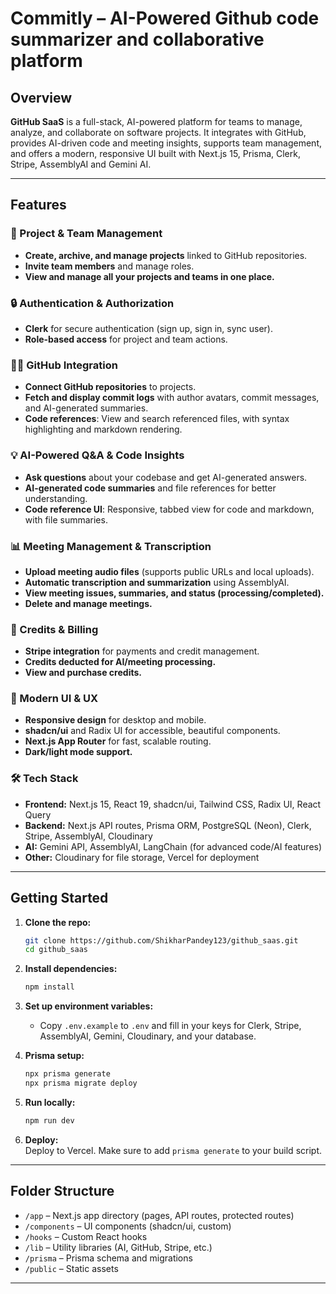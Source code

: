 # Commitly – AI-Powered Github code summarizer and collaborative platform

## Overview

**GitHub SaaS** is a full-stack, AI-powered platform for teams to manage, analyze, and collaborate on software projects. It integrates with GitHub, provides AI-driven code and meeting insights, supports team management, and offers a modern, responsive UI built with Next.js 15, Prisma, Clerk, Stripe, AssemblyAI and Gemini AI.

---

## Features

### 🚀 Project & Team Management
- **Create, archive, and manage projects** linked to GitHub repositories.
- **Invite team members** and manage roles.
- **View and manage all your projects and teams in one place.**

### 🔒 Authentication & Authorization
- **Clerk** for secure authentication (sign up, sign in, sync user).
- **Role-based access** for project and team actions.

### 🧑‍💻 GitHub Integration
- **Connect GitHub repositories** to projects.
- **Fetch and display commit logs** with author avatars, commit messages, and AI-generated summaries.
- **Code references**: View and search referenced files, with syntax highlighting and markdown rendering.

### 💡 AI-Powered Q&A & Code Insights
- **Ask questions** about your codebase and get AI-generated answers.
- **AI-generated code summaries** and file references for better understanding.
- **Code reference UI**: Responsive, tabbed view for code and markdown, with file summaries.

### 📊 Meeting Management & Transcription
- **Upload meeting audio files** (supports public URLs and local uploads).
- **Automatic transcription and summarization** using AssemblyAI.
- **View meeting issues, summaries, and status (processing/completed).**
- **Delete and manage meetings.**

### 💸 Credits & Billing
- **Stripe integration** for payments and credit management.
- **Credits deducted for AI/meeting processing.**
- **View and purchase credits.**

### 🧩 Modern UI & UX
- **Responsive design** for desktop and mobile.
- **shadcn/ui** and Radix UI for accessible, beautiful components.
- **Next.js App Router** for fast, scalable routing.
- **Dark/light mode support.**

### 🛠️ Tech Stack

- **Frontend:** Next.js 15, React 19, shadcn/ui, Tailwind CSS, Radix UI, React Query
- **Backend:** Next.js API routes, Prisma ORM, PostgreSQL (Neon), Clerk, Stripe, AssemblyAI, Cloudinary
- **AI:** Gemini API, AssemblyAI, LangChain (for advanced code/AI features)
- **Other:** Cloudinary for file storage, Vercel for deployment

---

## Getting Started

1. **Clone the repo:**
   ```sh
   git clone https://github.com/ShikharPandey123/github_saas.git
   cd github_saas
   ```

2. **Install dependencies:**
   ```sh
   npm install
   ```

3. **Set up environment variables:**
   - Copy `.env.example` to `.env` and fill in your keys for Clerk, Stripe, AssemblyAI, Gemini, Cloudinary, and your database.

4. **Prisma setup:**
   ```sh
   npx prisma generate
   npx prisma migrate deploy
   ```

5. **Run locally:**
   ```sh
   npm run dev
   ```

6. **Deploy:**  
   Deploy to Vercel. Make sure to add `prisma generate` to your build script.

---

## Folder Structure

- `/app` – Next.js app directory (pages, API routes, protected routes)
- `/components` – UI components (shadcn/ui, custom)
- `/hooks` – Custom React hooks
- `/lib` – Utility libraries (AI, GitHub, Stripe, etc.)
- `/prisma` – Prisma schema and migrations
- `/public` – Static assets

---
